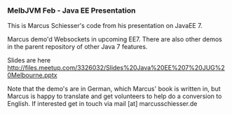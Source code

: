### MelbJVM Feb - Java EE Presentation
This is Marcus Schiesser's code from his presentation on JavaEE 7. 

Marcus demo'd Websockets in upcoming EE7.  There are also other demos in the parent repository of other Java 7 features.

Slides are here
http://files.meetup.com/3326032/Slides%20Java%20EE%207%20JUG%20Melbourne.pptx

Note that the demo's are in German, which Marcus' book is written in, but Marcus is happy to translate and get volunteers to help do a conversion to English.  If interested get in touch via mail [at] marcusschiesser.de

